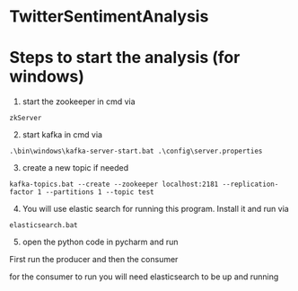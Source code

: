 # TwitterSentimentAnalysis

# Steps to start the analysis (for windows)

1. start the zookeeper in cmd via

`zkServer`

2. start kafka in cmd via

`.\bin\windows\kafka-server-start.bat .\config\server.properties`

3. create a new topic if needed

`kafka-topics.bat --create --zookeeper localhost:2181 --replication-factor 1 --partitions 1 --topic test`

4. You will use elastic search for running this program. Install it and run via

`elasticsearch.bat`

5. open the python code in pycharm and run

First run the producer and then the consumer 

for the consumer to run you will need elasticsearch to be up and running
